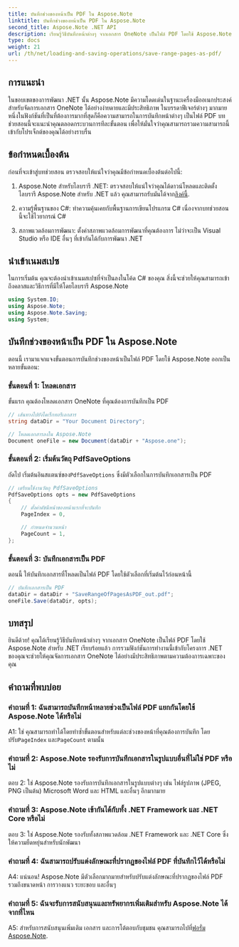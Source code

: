 ```yaml
---
title: บันทึกช่วงของหน้าเป็น PDF ใน Aspose.Note
linktitle: บันทึกช่วงของหน้าเป็น PDF ใน Aspose.Note
second_title: Aspose.Note .NET API
description: เรียนรู้วิธีบันทึกหน้าต่างๆ จากเอกสาร OneNote เป็นไฟล์ PDF โดยใช้ Aspose.Note สำหรับ .NET รวมการสอนทีละขั้นตอน
type: docs
weight: 21
url: /th/net/loading-and-saving-operations/save-range-pages-as-pdf/
---
```

## การแนะนำ

ในขอบเขตของการพัฒนา .NET นั้น Aspose.Note มีความโดดเด่นในฐานะเครื่องมืออเนกประสงค์สำหรับจัดการเอกสาร OneNote ได้อย่างง่ายดายและมีประสิทธิภาพ ในบรรดาฟีเจอร์ต่างๆ มากมาย หนึ่งในฟังก์ชันที่เป็นที่ต้องการมากที่สุดก็คือความสามารถในการบันทึกหน้าต่างๆ เป็นไฟล์ PDF บทช่วยสอนนี้จะแนะนำคุณตลอดกระบวนการทีละขั้นตอน เพื่อให้มั่นใจว่าคุณสามารถรวมความสามารถนี้เข้ากับโปรเจ็กต์ของคุณได้อย่างราบรื่น

## ข้อกำหนดเบื้องต้น

ก่อนที่จะเข้าสู่บทช่วยสอน ตรวจสอบให้แน่ใจว่าคุณมีข้อกำหนดเบื้องต้นต่อไปนี้:

1.  Aspose.Note สำหรับไลบรารี .NET: ตรวจสอบให้แน่ใจว่าคุณได้ดาวน์โหลดและติดตั้งไลบรารี Aspose.Note สำหรับ .NET แล้ว คุณสามารถรับมันได้จาก[ลิงค์นี้](https://releases.aspose.com/note/net/).
   
2. ความรู้พื้นฐานของ C#: ทำความคุ้นเคยกับพื้นฐานการเขียนโปรแกรม C# เนื่องจากบทช่วยสอนนี้จะใช้ไวยากรณ์ C#
   
3. สภาพแวดล้อมการพัฒนา: ตั้งค่าสภาพแวดล้อมการพัฒนาที่คุณต้องการ ไม่ว่าจะเป็น Visual Studio หรือ IDE อื่นๆ ที่เข้ากันได้กับการพัฒนา .NET

## นำเข้าเนมสเปซ

ในการเริ่มต้น คุณจะต้องนำเข้าเนมสเปซที่จำเป็นลงในโค้ด C# ของคุณ สิ่งนี้จะช่วยให้คุณสามารถเข้าถึงคลาสและวิธีการที่มีให้โดยไลบรารี Aspose.Note

```csharp
using System.IO;
using Aspose.Note;
using Aspose.Note.Saving;
using System;
```

## บันทึกช่วงของหน้าเป็น PDF ใน Aspose.Note

ตอนนี้ เรามาแจกแจงขั้นตอนการบันทึกช่วงของหน้าเป็นไฟล์ PDF โดยใช้ Aspose.Note ออกเป็นหลายขั้นตอน:

### ขั้นตอนที่ 1: โหลดเอกสาร

ขั้นแรก คุณต้องโหลดเอกสาร OneNote ที่คุณต้องการบันทึกเป็น PDF

```csharp
// เส้นทางไปยังไดเร็กทอรีเอกสาร
string dataDir = "Your Document Directory";

// โหลดเอกสารลงใน Aspose.Note
Document oneFile = new Document(dataDir + "Aspose.one");
```

### ขั้นตอนที่ 2: เริ่มต้นวัตถุ PdfSaveOptions

 ถัดไป เริ่มต้นอินสแตนซ์ของ`PdfSaveOptions` ซึ่งมีตัวเลือกในการบันทึกเอกสารเป็น PDF

```csharp
// เตรียมใช้งานวัตถุ PdfSaveOptions
PdfSaveOptions opts = new PdfSaveOptions
{
    // ตั้งค่าดัชนีหน้าของหน้าแรกที่จะบันทึก
    PageIndex = 0,

    // กำหนดจำนวนหน้า
    PageCount = 1,
};
```

### ขั้นตอนที่ 3: บันทึกเอกสารเป็น PDF

ตอนนี้ ให้บันทึกเอกสารที่โหลดเป็นไฟล์ PDF โดยใช้ตัวเลือกที่เริ่มต้นไว้ก่อนหน้านี้

```csharp
// บันทึกเอกสารเป็น PDF
dataDir = dataDir + "SaveRangeOfPagesAsPDF_out.pdf";
oneFile.Save(dataDir, opts);
```

## บทสรุป

ยินดีด้วย! คุณได้เรียนรู้วิธีบันทึกหน้าต่างๆ จากเอกสาร OneNote เป็นไฟล์ PDF โดยใช้ Aspose.Note สำหรับ .NET เรียบร้อยแล้ว การรวมฟังก์ชันการทำงานนี้เข้ากับโครงการ .NET ของคุณจะช่วยให้คุณจัดการเอกสาร OneNote ได้อย่างมีประสิทธิภาพตามความต้องการเฉพาะของคุณ

## คำถามที่พบบ่อย

### คำถามที่ 1: ฉันสามารถบันทึกหน้าหลายช่วงเป็นไฟล์ PDF แยกกันโดยใช้ Aspose.Note ได้หรือไม่

A1: ใช่ คุณสามารถทำได้โดยทำซ้ำขั้นตอนสำหรับแต่ละช่วงของหน้าที่คุณต้องการบันทึก โดยปรับ`PageIndex` และ`PageCount` ตามนั้น
   
### คำถามที่ 2: Aspose.Note รองรับการบันทึกเอกสารในรูปแบบอื่นที่ไม่ใช่ PDF หรือไม่

ตอบ 2: ใช่ Aspose.Note รองรับการบันทึกเอกสารในรูปแบบต่างๆ เช่น ไฟล์รูปภาพ (JPEG, PNG เป็นต้น) Microsoft Word และ HTML และอื่นๆ อีกมากมาย
   
### คำถามที่ 3: Aspose.Note เข้ากันได้กับทั้ง .NET Framework และ .NET Core หรือไม่

ตอบ 3: ใช่ Aspose.Note รองรับทั้งสภาพแวดล้อม .NET Framework และ .NET Core ซึ่งให้ความยืดหยุ่นสำหรับนักพัฒนา
   
### คำถามที่ 4: ฉันสามารถปรับแต่งลักษณะที่ปรากฏของไฟล์ PDF ที่บันทึกไว้ได้หรือไม่

A4: แน่นอน! Aspose.Note มีตัวเลือกมากมายสำหรับปรับแต่งลักษณะที่ปรากฏของไฟล์ PDF รวมถึงขนาดหน้า การวางแนว ระยะขอบ และอื่นๆ
   
### คำถามที่ 5: ฉันจะรับการสนับสนุนและทรัพยากรเพิ่มเติมสำหรับ Aspose.Note ได้จากที่ไหน

 A5: สำหรับการสนับสนุนเพิ่มเติม เอกสาร และการโต้ตอบกับชุมชน คุณสามารถไปที่[ฟอรั่ม Aspose.Note](https://forum.aspose.com/c/note/28).